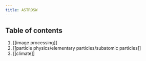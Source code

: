 ```yaml
---
title: ASTROSW
---
```


## Table of contents
1.  [[image processing]]
2.  [[particle physics/elementary particles/subatomic particles]]
3. [[climate]]



